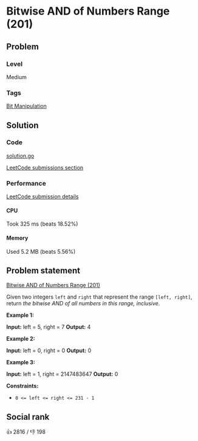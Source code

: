 # Bitwise AND of Numbers Range (201)

## Problem

### Level

Medium

### Tags

 [Bit Manipulation](https://leetcode.com/tag/bit-manipulation)

## Solution

### Code

[solution.go](solution.go)

[LeetCode submissions section](https://leetcode.com/problems/bitwise-and-of-numbers-range/submissions/934366901/)

### Performance

[LeetCode submission details](https://leetcode.com/submissions/detail/934366901/)

#### CPU

Took 325 ms (beats 18.52%)

#### Memory

Used 5.2 MB (beats 5.56%)

## Problem statement

[Bitwise AND of Numbers Range (201)](https://leetcode.com/problems/bitwise-and-of-numbers-range)

Given two integers `left` and `right` that represent the range `[left, right]`, return _the bitwise AND of all numbers in this range, inclusive_.

**Example 1:**


**Input:** left = 5, right = 7
**Output:** 4

**Example 2:**


**Input:** left = 0, right = 0
**Output:** 0

**Example 3:**


**Input:** left = 1, right = 2147483647
**Output:** 0

**Constraints:**

* `0 <= left <= right <= 231 - 1`

## Social rank

:thumbsup: 2816 / :thumbsdown: 198
